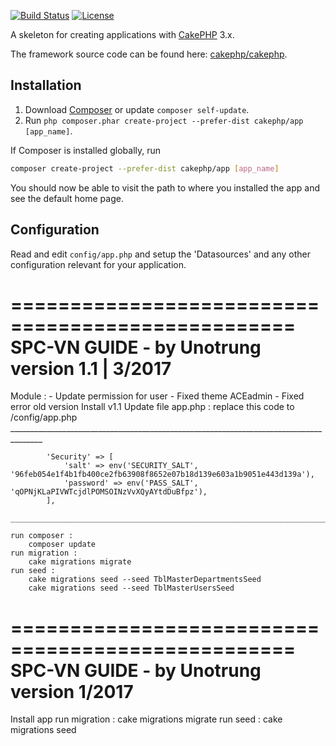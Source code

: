 
[![Build Status](https://img.shields.io/travis/cakephp/app/master.svg?style=flat-square)](https://travis-ci.org/cakephp/app)
[![License](https://img.shields.io/packagist/l/cakephp/app.svg?style=flat-square)](https://packagist.org/packages/cakephp/app)

A skeleton for creating applications with [CakePHP](http://cakephp.org) 3.x.

The framework source code can be found here: [cakephp/cakephp](https://github.com/cakephp/cakephp).

## Installation

1. Download [Composer](http://getcomposer.org/doc/00-intro.md) or update `composer self-update`.
2. Run `php composer.phar create-project --prefer-dist cakephp/app [app_name]`.

If Composer is installed globally, run
```bash
composer create-project --prefer-dist cakephp/app [app_name]
```

You should now be able to visit the path to where you installed the app and see the default home page.

## Configuration

Read and edit `config/app.php` and setup the 'Datasources' and any other
configuration relevant for your application.

==================================================
SPC-VN GUIDE - by Unotrung
version 1.1 | 3/2017
==================================================
Module : 
	- Update permission for user
	- Fixed theme ACEadmin
	- Fixed error old version
Install v1.1
	Update file app.php : 
		replace this code to /config/app.php
		______________________________________________________________________________________
		
			'Security' => [
		        'salt' => env('SECURITY_SALT', '96feb054e1f4b1fb400ce2fb63908f8652e07b18d139e603a1b9051e443d139a'),
		        'password' => env('PASS_SALT', 'qOPNjKLaPIVWTcjdlPOMSOINzVvXQyAYtdDuBfpz'),
	    	],
	    ______________________________________________________________________________________

	run composer : 
		composer update
	run migration : 
		cake migrations migrate
	run seed :
		cake migrations seed --seed TblMasterDepartmentsSeed
		cake migrations seed --seed TblMasterUsersSeed



==================================================
SPC-VN GUIDE - by Unotrung
version 1/2017
==================================================
Install app
	run migration : 
		cake migrations migrate
	run seed :
		cake migrations seed
